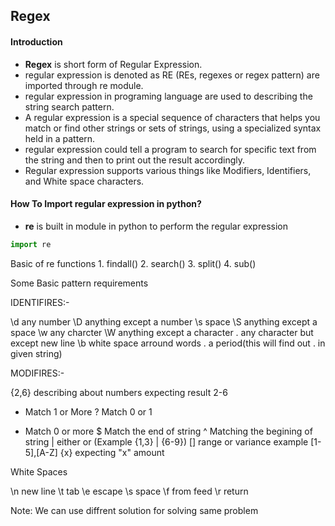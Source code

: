 ## Regex

#### Introduction

- **Regex** is short form of Regular Expression.
- regular expression is denoted as RE (REs, regexes or regex pattern) are imported through re module.
- regular expression in programing language are used to describing the string search pattern.
- A regular expression is a special sequence of characters that helps you match or find other strings
or sets of strings, using a specialized syntax held in a pattern.
- regular expression could tell a program to search for specific text from the string and then to print out the result accordingly.
- Regular expression supports various things like Modifiers, Identifiers, and White space characters.

#### How To Import regular expression in python?
- **re** is built in module in python to perform the regular expression
```python
import re
```

Basic of re functions
	1. findall()
	2. search()
	3. split()
	4. sub()


Some Basic pattern requirements

IDENTIFIRES:-

\d any number
\D anything except a number
\s space
\S anything except a space
\w any charcter
\W anything except a character
. any character but except new line
\b white space arround words
\. a period(this will find out . in given string)


MODIFIRES:-

{2,6} describing about numbers expecting result 2-6
+ Match 1 or More
? Match 0 or 1
* Match 0 or more
$ Match the end of string
^ Matching the begining of string
| either or (Example {1,3} | {6-9})
[] range or variance example [1-5],[A-Z]
{x} expecting "x" amount

White Spaces

\n new line
\t tab
\e escape
\s space
\f from feed
\r return

Note:
We can use diffrent solution for solving same problem
